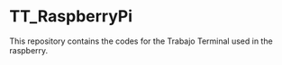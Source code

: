 # TT_RaspberryPi
This repository contains the codes for the Trabajo Terminal used in the raspberry.
